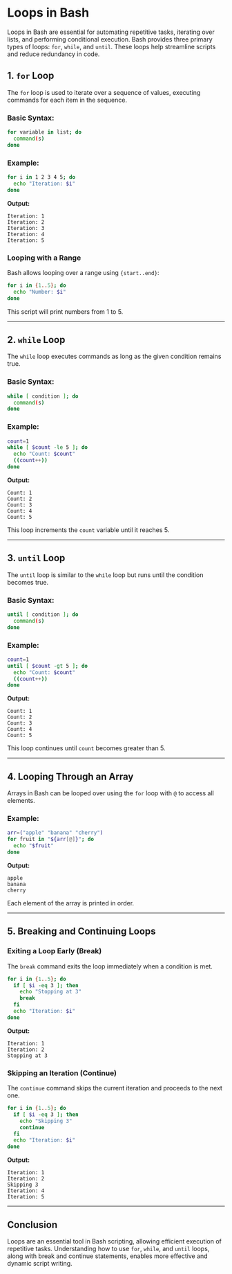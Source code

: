 # Loops in Bash

Loops in Bash are essential for automating repetitive tasks, iterating over lists, and performing conditional execution. Bash provides three primary types of loops: `for`, `while`, and `until`. These loops help streamline scripts and reduce redundancy in code.

## 1. `for` Loop

The `for` loop is used to iterate over a sequence of values, executing commands for each item in the sequence.

### Basic Syntax:

```bash
for variable in list; do
  command(s)
done
```

### Example:

```bash
for i in 1 2 3 4 5; do
  echo "Iteration: $i"
done
```

**Output:**

```
Iteration: 1
Iteration: 2
Iteration: 3
Iteration: 4
Iteration: 5
```

### Looping with a Range

Bash allows looping over a range using `{start..end}`:

```bash
for i in {1..5}; do
  echo "Number: $i"
done
```

This script will print numbers from 1 to 5.

---

## 2. `while` Loop

The `while` loop executes commands as long as the given condition remains true.

### Basic Syntax:

```bash
while [ condition ]; do
  command(s)
done
```

### Example:

```bash
count=1
while [ $count -le 5 ]; do
  echo "Count: $count"
  ((count++))
done
```

**Output:**

```
Count: 1
Count: 2
Count: 3
Count: 4
Count: 5
```

This loop increments the `count` variable until it reaches 5.

---

## 3. `until` Loop

The `until` loop is similar to the `while` loop but runs until the condition becomes true.

### Basic Syntax:

```bash
until [ condition ]; do
  command(s)
done
```

### Example:

```bash
count=1
until [ $count -gt 5 ]; do
  echo "Count: $count"
  ((count++))
done
```

**Output:**

```
Count: 1
Count: 2
Count: 3
Count: 4
Count: 5
```

This loop continues until `count` becomes greater than 5.

---

## 4. Looping Through an Array

Arrays in Bash can be looped over using the `for` loop with `@` to access all elements.

### Example:

```bash
arr=("apple" "banana" "cherry")
for fruit in "${arr[@]}"; do
  echo "$fruit"
done
```

**Output:**

```
apple
banana
cherry
```

Each element of the array is printed in order.

---

## 5. Breaking and Continuing Loops

### Exiting a Loop Early (Break)

The `break` command exits the loop immediately when a condition is met.

```bash
for i in {1..5}; do
  if [ $i -eq 3 ]; then
    echo "Stopping at 3"
    break
  fi
  echo "Iteration: $i"
done
```

**Output:**

```
Iteration: 1
Iteration: 2
Stopping at 3
```

### Skipping an Iteration (Continue)

The `continue` command skips the current iteration and proceeds to the next one.

```bash
for i in {1..5}; do
  if [ $i -eq 3 ]; then
    echo "Skipping 3"
    continue
  fi
  echo "Iteration: $i"
done
```

**Output:**

```
Iteration: 1
Iteration: 2
Skipping 3
Iteration: 4
Iteration: 5
```

---

## Conclusion

Loops are an essential tool in Bash scripting, allowing efficient execution of repetitive tasks. Understanding how to use `for`, `while`, and `until` loops, along with break and continue statements, enables more effective and dynamic script writing.
